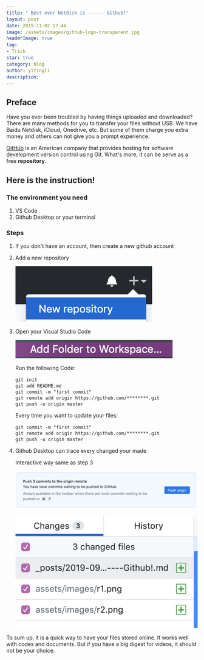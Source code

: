 ```yaml
---
title: " Best ever Netdisk is ------ Github!"
layout: post
date: 2019-11-02 17:44
image: /assets/images/github-logo-transparent.jpg
headerImage: true
tag:
- Trick
star: true
category: blog
author: yitingli
description: 
---
```


## Preface

Have you ever been troubled by having things uploaded and downloaded? There are many methods for you to transfer your files without USB. We have Baidu Netdisk, iCloud, Onedrive, etc. But some of them charge you extra money and others can not give you a prompt experience.

[GitHub](https://github.com/) is an American company that provides hosting for software development version control using Git. What's more, it can be serve as a free **repository**.

## Here is the instruction!

### The environment you need
1. VS Code
2. Github Desktop or your terminal

### Steps

1. If you don't have an account, then create a new github account

2. Add a new repository

   ![image-20190929225500159](/assets/images/r1.png)

3. Open your Visual Studio Code

   ![image-20190929225814960](/assets/images/r2.png)

   Run the following Code:

   ```git
   git init
   git add README.md
   git commit -m "first commit"
   git remote add origin https://github.com/********.git
   git push -u origin master
   ```
   
   Every time you want to update your files:
   
   ```git
   git commit -m "first commit"
   git remote add origin https://github.com/********.git
   git push -u origin master
   ```
   
4. Github Desktop can trace every changed your made

   Interactive way same as step 3

   ![image-20190929232200947](/assets/images/r4.png)

   ![image-20190929231136525](/assets/images/r3.png)

To sum up, it is a quick way to have your files stored online. It works well with codes and documents. But if you have a big digest for videos, it should not be your choice.